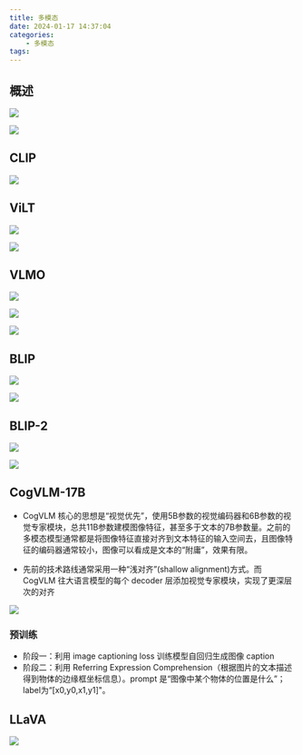 ```yaml
---
title: 多模态
date: 2024-01-17 14:37:04
categories:
    - 多模态
tags:
---
```


## 概述

![](/img/note/202403081417.png)

![](/img/note/202403081418.png)

## CLIP

![](/img/note/202403081419.png)

## ViLT

![](/img/note/202403081420.png)

![](/img/note/202403081421.png)

## VLMO

![](/img/note/202403081422.png)

![](/img/note/202403081423.png)

![](/img/note/202403081424.png)

## BLIP

![](/img/note/202403081425.png)

![](/img/note/202403081426.png)

## BLIP-2

![](/img/note/202403081427.png)

![](/img/note/202403081428.png)

## CogVLM-17B

- CogVLM 核心的思想是“视觉优先”，使用5B参数的视觉编码器和6B参数的视觉专家模块，总共11B参数建模图像特征，甚至多于文本的7B参数量。之前的多模态模型通常都是将图像特征直接对齐到文本特征的输入空间去，且图像特征的编码器通常较小，图像可以看成是文本的“附庸”，效果有限。

- 先前的技术路线通常采用一种“浅对齐”(shallow alignment)方式。而 CogVLM 往大语言模型的每个 decoder 层添加视觉专家模块，实现了更深层次的对齐

![](/img/note/202403221719.png)

### 预训练
- 阶段一：利用 image captioning loss 训练模型自回归生成图像 caption
- 阶段二：利用 Referring Expression Comprehension（根据图片的文本描述得到物体的边缘框坐标信息）。prompt 是“图像中某个物体的位置是什么”；label为“[x0,y0,x1,y1]"。

## LLaVA

![](/img/note/202403081429.png)